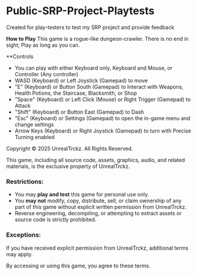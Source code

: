 # Public-SRP-Project-Playtests
Created for play-testers to test my SRP project and provide feedback

**How to Play**
This game is a rogue-like dungeon-crawler. There is no end in sight; Play as long as you can.

**Controls
- You can play with either Keyboard only, Keyboard and Mouse, or Controller (Any controller)
- WASD (Keyboard) or Left Joystick (Gamepad) to move
- "E" (Keyboard) or Button South (Gamepad) to Interact with Weapons, Health Potions, the Staircase, Blacksmith, or Shop
- "Space" (Keyboard) or Left Click (Mouse) or Right Trigger (Gamepad) to Attack
- "Shift" (Keyboard) or Button East (Gamepad) to Dash
- "Esc" (Keyboard) or Settings (Gamepad) to open the in-game menu and change settings
- Arrow Keys (Keyboard) or Right Joystick (Gamepad) to turn with Precise Turning enabled

Copyright © 2025 UnrealTrckz. All Rights Reserved.

This game, including all source code, assets, graphics, audio, and related materials, is the exclusive property of UnrealTrckz.

### Restrictions:
- You may **play and test** this game for personal use only.
- You **may not** modify, copy, distribute, sell, or claim ownership of any part of this game without explicit written permission from UnrealTrckz.
- Reverse engineering, decompiling, or attempting to extract assets or source code is strictly prohibited.

### Exceptions:
If you have received explicit permission from UnrealTrckz, additional terms may apply.

By accessing or using this game, you agree to these terms.